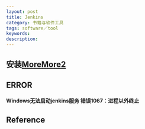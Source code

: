 ```yaml
---
layout: post
title: Jenkins
category: 书籍与软件工具
tags: software／tool
keywords: 
description: 
---
```


## 安装[More](https://www.cnblogs.com/wuhl-89/p/10154798.html)[More2](https://qxf2.com/blog/jenkins-python/)


## ERROR

#### Windows无法启动jenkins服务 错误1067：进程以外终止

## Reference

